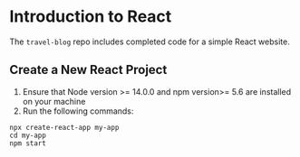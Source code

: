 # Introduction to React

The `travel-blog` repo includes completed code for a simple React website.

## Create a New React Project

1. Ensure that Node version >= 14.0.0 and npm version>= 5.6 are installed on your machine
2. Run the following commands:

```
npx create-react-app my-app
cd my-app
npm start
```
